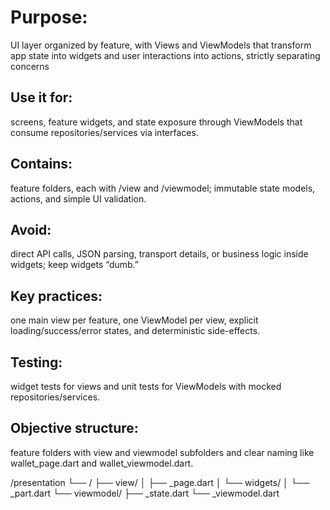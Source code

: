 # Purpose: 
UI layer organized by feature, with Views and ViewModels that transform app state into widgets and user interactions into actions, strictly separating concerns

## Use it for: 
screens, feature widgets, and state exposure through ViewModels that consume repositories/services via interfaces.​

## Contains: 
feature folders, each with /view and /viewmodel; immutable state models, actions, and simple UI validation.

## Avoid: 
direct API calls, JSON parsing, transport details, or business logic inside widgets; keep widgets “dumb.”

## Key practices: 
one main view per feature, one ViewModel per view, explicit loading/success/error states, and deterministic side-effects.

## Testing: 
widget tests for views and unit tests for ViewModels with mocked repositories/services.

## Objective structure:
feature folders with view and viewmodel subfolders and clear naming like wallet_page.dart and wallet_viewmodel.dart.    ​

/presentation
└── <feature>/
    ├── view/
    │   ├── <feature>_page.dart
    │   └── widgets/
    │       └── <feature>_part.dart
    └── viewmodel/
        ├── <feature>_state.dart
        └── <feature>_viewmodel.dart
